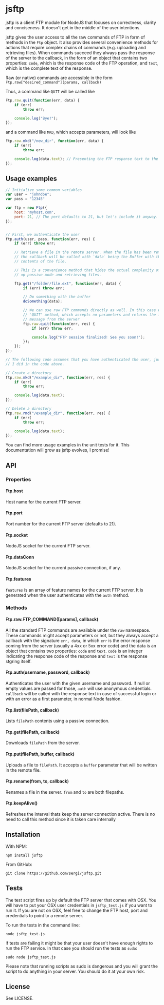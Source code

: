 jsftp
=====

jsftp is a client FTP module for NodeJS that focuses on correctness, clarity and conciseness. It doesn't get in the middle of the user intentions.

jsftp gives the user access to all the raw commands of FTP in form of methods in the `Ftp` object. It also provides several convenience methods for actions that require complex chains of commands (e.g. uploading and retrieving files). When commands succeed they always pass the response of the server to the callback, in the form of an object that contains two properties: `code`, which is the response code of the FTP operation, and `text`, which is the complete text of the response.

Raw (or native) commands are accessible in the form `Ftp.raw["desired_command"](params, callback)`

Thus, a command like `QUIT` will be called like

```javascript
Ftp.raw.quit(function(err, data) {
    if (err)
        throw err;

    console.log("Bye!");
});
```

and a command like `MKD`, which accepts parameters, will look like

```javascript
Ftp.raw.mkd("/new_dir", function(err, data) {
    if (err)
        throw err;

    console.log(data.text); // Presenting the FTP response text to the user
});
```


Usage examples
--------------

```javascript
// Initialize some common variables
var user = "johndoe";
var pass = "12345"

var ftp = new Ftp({
    host: "myhost.com",
    port: 21, // The port defaults to 21, but let's include it anyway.
});


// First, we authenticate the user
ftp.auth(user, pass, function(err, res) {
    if (err) throw err;

    // Retrieve a file in the remote server. When the file has been retrieved,
    // the callback will be called with `data` being the Buffer with the
    // contents of the file.

    // This is a convenience method that hides the actual complexity of setting
    // up passive mode and retrieving files.

    ftp.get("/folder/file.ext", function(err, data) {
        if (err) throw err;

        // Do something with the buffer
        doSomething(data);

        // We can use raw FTP commands directly as well. In this case we use FTP
        // 'QUIT' method, which accepts no parameters and returns the farewell
        // message from the server
        ftp.raw.quit(function(err, res) {
            if (err) throw err;

            console.log("FTP session finalized! See you soon!");
        });
    });
});

// The following code assumes that you have authenticated the user, just like
// I did in the code above.

// Create a directory
ftp.raw.mkd("/example_dir", function(err, res) {
    if (err)
        throw err;

    console.log(data.text);
});

// Delete a directory
ftp.raw.rmd("/example_dir", function(err, res) {
    if (err)
        throw err;

    console.log(data.text);
});
```

You can find more usage examples in the unit tests for it. This documentation
will grow as jsftp evolves, I promise!


API
---

### Properties

#### Ftp.host

Host name for the current FTP server.

#### Ftp.port

Port number for the current FTP server (defaults to 21).

#### Ftp.socket

NodeJS socket for the current FTP server.

#### Ftp.dataConn

NodeJS socket for the current passive connection, if any.

#### Ftp.features

`features` is an array of feature names for the current FTP server. It is
generated when the user authenticates with the `auth` method.


### Methods

#### Ftp.raw.FTP_COMMAND([params], callback)
All the standard FTP commands are available under the `raw` namespace. These
commands might accept parameters or not, but they always accept a callback
with the signature `err, data`, in which `err` is the error response coming
from the server (usually a 4xx or 5xx error code) and the data is an object
that contains two properties: `code` and `text`. `code` is an integer indicating
the response code of the response and `text` is the response stgring itself.

#### Ftp.auth(username, password, callback)
Authenticates the user with the given username and password. If null or empty
values are passed for those, `auth` will use anonymous credentials. `callback`
will be called with the response text in case of successful login or with an
error as a first parameter, in normal Node fashion.

#### Ftp.list(filePath, callback)
Lists `filePath` contents using a passive connection.

#### Ftp.get(filePath, callback)
Downloads `filePath` from the server.

#### Ftp.put(filePath, buffer, callback)
Uploads a file to `filePath`. It accepts a `buffer` parameter that will be
written in the remote file.

#### Ftp.rename(from, to, callback)
Renames a file in the server. `from` and `to` are both filepaths.

#### Ftp.keepAlive()
Refreshes the interval thats keep the server connection active. There is no
need to call this method since it is taken care internally


Installation
------------

With NPM:

    npm install jsftp

From GitHub:

    git clone https://github.com/sergi/jsftp.git


Tests
-----

The test script fires up by default the FTP server that comes with OSX. You
will have to put your OSX user credentials in `jsftp_test.js` if you want to
run it. If you are not on OSX, feel free to change the FTP host, port and
credentials to point to a remote server.

To run the tests in the command line:

    node jsftp_test.js

If tests are failing it might be that your user doesn't have enough rights to
run the FTP service. In that case you should run the tests as `sudo`:

    sudo node jsftp_test.js

Please note that running scripts as sudo is dangerous and you will grant the
script to do anything in your server. You should do it at your own risk.


License
-------

See LICENSE.

